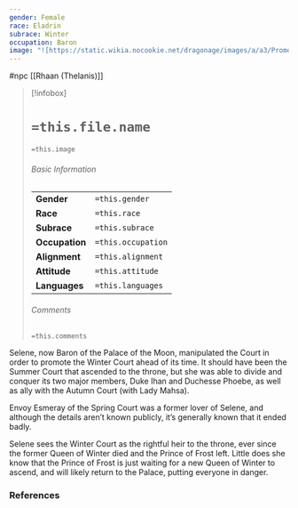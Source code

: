```yaml
---
gender: Female
race: Eladrin
subrace: Winter
occupation: Baron
image: "![https://static.wikia.nocookie.net/dragonage/images/a/a3/Promotional_Celene.jpg|250](https://static.wikia.nocookie.net/dragonage/images/a/a3/Promotional_Celene.jpg)"
---
```

 #npc [[Rhaan (Thelanis)]]

> [!infobox]
> # `=this.file.name`
> `=this.image`
> ###### Basic Information
> |  |  |
> | ---- | ---- |
> | **Gender** | `=this.gender` |
> | **Race** | `=this.race` |
> | **Subrace** | `=this.subrace` |
> | **Occupation** | `=this.occupation` |
> | **Alignment** | `=this.alignment` |
> | **Attitude** | `=this.attitude` |
> | **Languages** | `=this.languages` |
> ###### Comments
> `=this.comments`

Selene, now Baron of the Palace of the Moon, manipulated the Court in order to promote the Winter Court ahead of its time. It should have been the Summer Court that ascended to the throne, but she was able to divide and conquer its two major members, Duke Ihan and Duchesse Phoebe, as well as ally with the Autumn Court (with Lady Mahsa).

Envoy Esmeray of the Spring Court was a former lover of Selene, and although the details aren’t known publicly, it’s generally known that it ended badly.

Selene sees the Winter Court as the rightful heir to the throne, ever since the former Queen of Winter died and the Prince of Frost left. Little does she know that the Prince of Frost is just waiting for a new Queen of Winter to ascend, and will likely return to the Palace, putting everyone in danger.

### References
